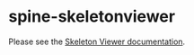 # spine-skeletonviewer

Please see the [Skeleton Viewer documentation](https://esotericsoftware.com/spine-skeleton-viewer).